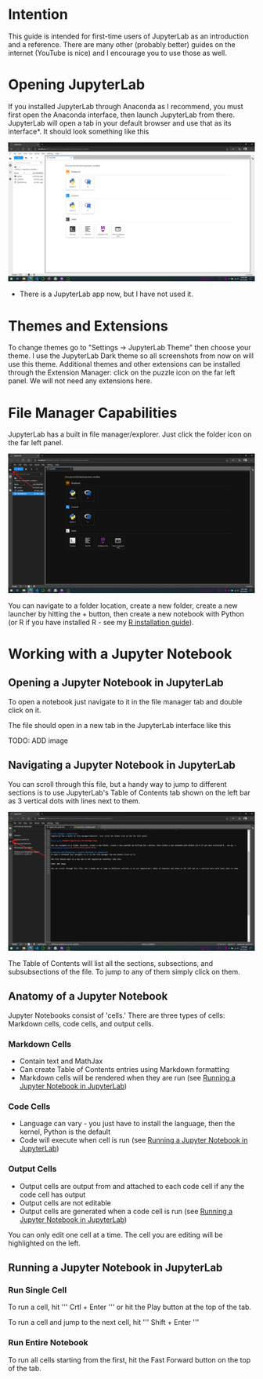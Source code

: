 # Intention
This guide is intended for first-time users of JupyterLab as an introduction and a reference. There are many other (probably better) guides on the internet (YouTube is nice) and I encourage you to use those as well.

# Opening JupyterLab
If you installed JupyterLab through Anaconda as I recommend, you must first open the Anaconda interface, then launch JupyterLab from there. JupyterLab will open a tab in your default browser and use that as its interface*. It should look something like this

![Alt text](images/JupyterLab_interface.png) 

* There is a JupyterLab app now, but I have not used it.

# Themes and Extensions
To change themes go to "Settings -> JupyterLab Theme" then choose your theme. I use the JupyterLab Dark theme so all screenshots from now on will use this theme. Additional themes and other extensions can be installed through the Extension Manager: click on the puzzle icon on the far left panel. We will not need any extensions here.

# File Manager Capabilities
JupyterLab has a built in file manager/explorer. Just click the folder icon on the far left panel.

![Alt text](images/JupyterLab_file_manager.png)

You can navigate to a folder location, create a new folder, create a new launcher by hitting the + button, then create a new notebook with Python (or R if you have installed R - see my [R installation guide](R_installation_guide.md)).

# Working with a Jupyter Notebook
## Opening a Jupyter Notebook in JupyterLab
To open a notebook just navigate to it in the file manager tab and double click on it.  

The file should open in a new tab in the JupyterLab interface like this

TODO: ADD image

## Navigating a Jupyter Notebook in JupyterLab
You can scroll through this file, but a handy way to jump to different sections is to use JupyterLab's Table of Contents tab shown on the left bar as 3 vertical dots with lines next to them.

![Alt text](images/JupyterLab_table_of_contents.png)

The Table of Contents will list all the sections, subsections, and subsubsections of the file. To jump to any of them simply click on them.

## Anatomy of a Jupyter Notebook
Jupyter Notebooks consist of 'cells.' There are three types of cells: Markdown cells, code cells, and output cells.  
### Markdown Cells
* Contain text and MathJax
* Can create Table of Contents entries using Markdown formatting
* Markdown cells will be rendered when they are run (see [Running a Jupyter Notebook in JupyterLab](#running-a-jupyter-notebook-in-jupyterlab))

### Code Cells
* Language can vary - you just have to install the language, then the kernel, Python is the default
* Code will execute when cell is run (see [Running a Jupyter Notebook in JupyterLab](#running-a-jupyter-notebook-in-jupyterlab))

### Output Cells
* Output cells are output from and attached to each code cell if any the code cell has output
* Output cells are not editable
* Output cells are generated when a code cell is run (see [Running a Jupyter Notebook in JupyterLab](#running-a-jupyter-notebook-in-jupyterlab))

You can only edit one cell at a time. The cell you are editing will be highlighted on the left.

## Running a Jupyter Notebook in JupyterLab
### Run Single Cell
To run a cell, hit
'''
Crtl + Enter
'''
or hit the Play button at the top of the tab.  

To run a cell and jump to the next cell, hit
'''
Shift + Enter
'''

### Run Entire Notebook
To run all cells starting from the first, hit the Fast Forward button on the top of the tab.